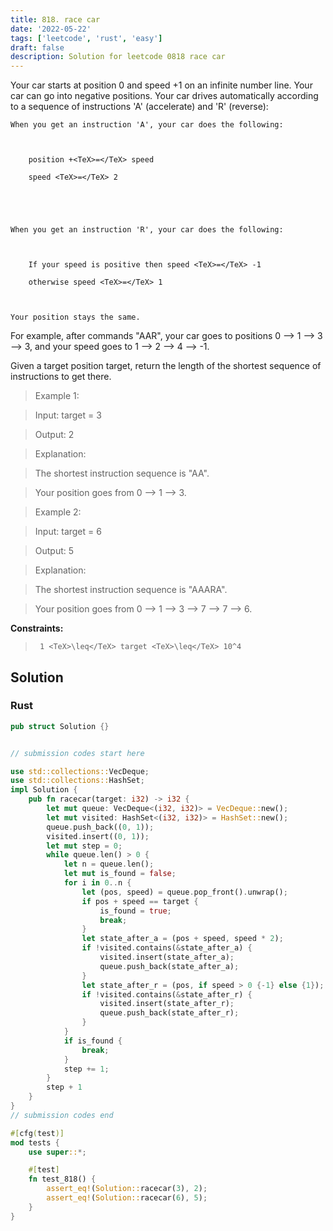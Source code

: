 ```yaml
---
title: 818. race car
date: '2022-05-22'
tags: ['leetcode', 'rust', 'easy']
draft: false
description: Solution for leetcode 0818 race car
---
```


 

  Your car starts at position 0 and speed +1 on an infinite number line. Your car can go into negative positions. Your car drives automatically according to a sequence of instructions 'A' (accelerate) and 'R' (reverse):

  

  	When you get an instruction 'A', your car does the following:

  	

  		position +<TeX>=</TeX> speed

  		speed <TeX>=</TeX> 2

  	

  	

  	When you get an instruction 'R', your car does the following:

  	

  		If your speed is positive then speed <TeX>=</TeX> -1

  		otherwise speed <TeX>=</TeX> 1

  	

  	Your position stays the same.

  

  For example, after commands "AAR", your car goes to positions 0 --> 1 --> 3 --> 3, and your speed goes to 1 --> 2 --> 4 --> -1.

  Given a target position target, return the length of the shortest sequence of instructions to get there.

   

 >   Example 1:

  

 >   Input: target <TeX>=</TeX> 3

 >   Output: 2

 >   Explanation: 

 >   The shortest instruction sequence is "AA".

 >   Your position goes from 0 --> 1 --> 3.

  

 >   Example 2:

  

 >   Input: target <TeX>=</TeX> 6

 >   Output: 5

 >   Explanation: 

 >   The shortest instruction sequence is "AAARA".

 >   Your position goes from 0 --> 1 --> 3 --> 7 --> 7 --> 6.

  

   

  **Constraints:**

  

 >   	1 <TeX>\leq</TeX> target <TeX>\leq</TeX> 10^4


## Solution
### Rust
```rust
pub struct Solution {}


// submission codes start here

use std::collections::VecDeque;
use std::collections::HashSet;
impl Solution {
    pub fn racecar(target: i32) -> i32 {
        let mut queue: VecDeque<(i32, i32)> = VecDeque::new();
        let mut visited: HashSet<(i32, i32)> = HashSet::new();
        queue.push_back((0, 1));
        visited.insert((0, 1));
        let mut step = 0;
        while queue.len() > 0 {
            let n = queue.len();
            let mut is_found = false;
            for i in 0..n {
                let (pos, speed) = queue.pop_front().unwrap();
                if pos + speed == target {
                    is_found = true;
                    break;
                }
                let state_after_a = (pos + speed, speed * 2);
                if !visited.contains(&state_after_a) {
                    visited.insert(state_after_a);
                    queue.push_back(state_after_a);                    
                }
                let state_after_r = (pos, if speed > 0 {-1} else {1});
                if !visited.contains(&state_after_r) {
                    visited.insert(state_after_r);
                    queue.push_back(state_after_r);                    
                }
            }
            if is_found {
                break;
            }
            step += 1;
        }
        step + 1
    }
}
// submission codes end

#[cfg(test)]
mod tests {
    use super::*;

    #[test]
    fn test_818() {
        assert_eq!(Solution::racecar(3), 2);
        assert_eq!(Solution::racecar(6), 5);
    }
}

```
